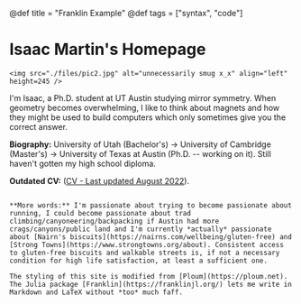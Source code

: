 @def title = "Franklin Example"
@def tags = ["syntax", "code"]

# Isaac Martin's Homepage

~~~
<img src="./files/pic2.jpg" alt="unnecessarily smug x_x" align="left" height=245 />
~~~

I'm Isaac, a Ph.D. student at UT Austin studying mirror symmetry. When geometry becomes overwhelming, I like to think about magnets and how they might be used to build computers which only sometimes give you the correct answer.

**Biography:** University of Utah (Bachelor's) -> University of Cambridge (Master's) -> University of Texas at Austin (Ph.D. -- working on it). Still haven't gotten my high school diploma.

**Outdated CV:** ([CV - Last updated August 2022](/files/CV.pdf)).

~~~<br>~~~

**More words:** I'm passionate about trying to become passionate about running, I could become passionate about trad climbing/canyoneering/backpacking if Austin had more crags/canyons/public land and I'm currently *actually* passionate about [Nairn's biscuits](https://nairns.com/wellbeing/gluten-free) and [Strong Towns](https://www.strongtowns.org/about). Consistent access to gluten-free biscuits and walkable streets is, if not a necessary condition for high life satisfaction, at least a sufficient one.

The styling of this site is modified from [Ploum](https://ploum.net). The Julia package [Franklin](https://franklinjl.org/) lets me write in Markdown and LaTeX without *too* much faff.

